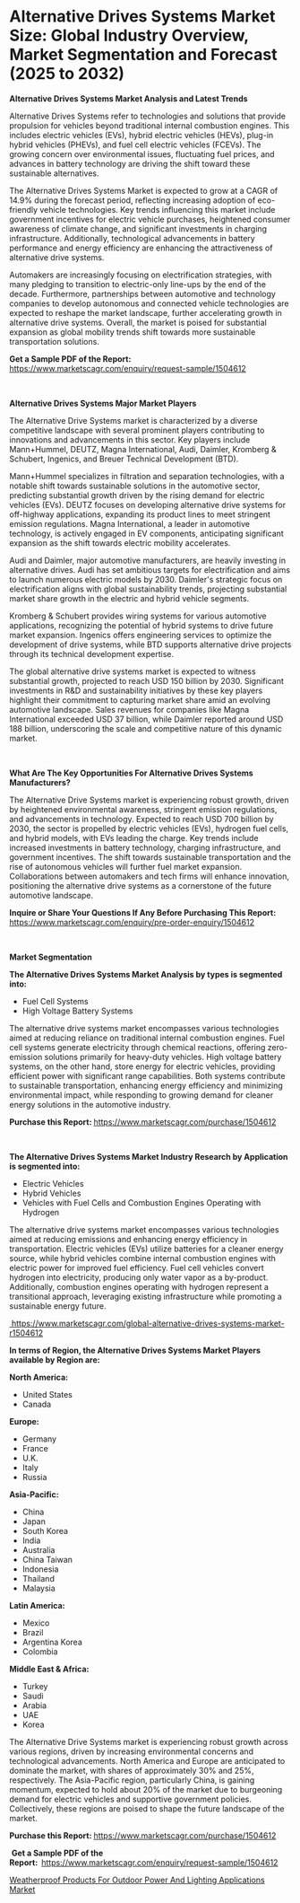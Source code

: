 <p><h1>Alternative Drives Systems Market Size: Global Industry Overview, Market Segmentation and Forecast (2025 to 2032)</h1></p><p><strong>Alternative Drives Systems Market Analysis and Latest Trends</strong></p>
<p><p>Alternative Drives Systems refer to technologies and solutions that provide propulsion for vehicles beyond traditional internal combustion engines. This includes electric vehicles (EVs), hybrid electric vehicles (HEVs), plug-in hybrid vehicles (PHEVs), and fuel cell electric vehicles (FCEVs). The growing concern over environmental issues, fluctuating fuel prices, and advances in battery technology are driving the shift toward these sustainable alternatives.</p><p>The Alternative Drives Systems Market is expected to grow at a CAGR of 14.9% during the forecast period, reflecting increasing adoption of eco-friendly vehicle technologies. Key trends influencing this market include government incentives for electric vehicle purchases, heightened consumer awareness of climate change, and significant investments in charging infrastructure. Additionally, technological advancements in battery performance and energy efficiency are enhancing the attractiveness of alternative drive systems.</p><p>Automakers are increasingly focusing on electrification strategies, with many pledging to transition to electric-only line-ups by the end of the decade. Furthermore, partnerships between automotive and technology companies to develop autonomous and connected vehicle technologies are expected to reshape the market landscape, further accelerating growth in alternative drive systems. Overall, the market is poised for substantial expansion as global mobility trends shift towards more sustainable transportation solutions.</p></p>
<p><strong>Get a Sample PDF of the Report:&nbsp;</strong> <a href="https://www.marketscagr.com/enquiry/request-sample/1504612?utm_campaign=2565&utm_medium=2&utm_source=Github&utm_content=ia&utm_term=23032025&utm_id=alternative-drives-systems">https://www.marketscagr.com/enquiry/request-sample/1504612</a></p>
<p>&nbsp;</p>
<p><strong>Alternative Drives Systems Major Market Players</strong></p>
<p><p>The Alternative Drive Systems market is characterized by a diverse competitive landscape with several prominent players contributing to innovations and advancements in this sector. Key players include Mann+Hummel, DEUTZ, Magna International, Audi, Daimler, Kromberg & Schubert, Ingenics, and Breuer Technical Development (BTD).</p><p>Mann+Hummel specializes in filtration and separation technologies, with a notable shift towards sustainable solutions in the automotive sector, predicting substantial growth driven by the rising demand for electric vehicles (EVs). DEUTZ focuses on developing alternative drive systems for off-highway applications, expanding its product lines to meet stringent emission regulations. Magna International, a leader in automotive technology, is actively engaged in EV components, anticipating significant expansion as the shift towards electric mobility accelerates.</p><p>Audi and Daimler, major automotive manufacturers, are heavily investing in alternative drives. Audi has set ambitious targets for electrification and aims to launch numerous electric models by 2030. Daimler's strategic focus on electrification aligns with global sustainability trends, projecting substantial market share growth in the electric and hybrid vehicle segments.</p><p>Kromberg & Schubert provides wiring systems for various automotive applications, recognizing the potential of hybrid systems to drive future market expansion. Ingenics offers engineering services to optimize the development of drive systems, while BTD supports alternative drive projects through its technical development expertise.</p><p>The global alternative drive systems market is expected to witness substantial growth, projected to reach USD 150 billion by 2030. Significant investments in R&D and sustainability initiatives by these key players highlight their commitment to capturing market share amid an evolving automotive landscape. Sales revenues for companies like Magna International exceeded USD 37 billion, while Daimler reported around USD 188 billion, underscoring the scale and competitive nature of this dynamic market.</p></p>
<p>&nbsp;</p>
<p><strong>What Are The Key Opportunities For Alternative Drives Systems Manufacturers?</strong></p>
<p><p>The Alternative Drive Systems market is experiencing robust growth, driven by heightened environmental awareness, stringent emission regulations, and advancements in technology. Expected to reach USD 700 billion by 2030, the sector is propelled by electric vehicles (EVs), hydrogen fuel cells, and hybrid models, with EVs leading the charge. Key trends include increased investments in battery technology, charging infrastructure, and government incentives. The shift towards sustainable transportation and the rise of autonomous vehicles will further fuel market expansion. Collaborations between automakers and tech firms will enhance innovation, positioning the alternative drive systems as a cornerstone of the future automotive landscape.</p></p>
<p><strong>Inquire or Share Your Questions If Any Before Purchasing This Report:</strong> <a href="https://www.marketscagr.com/enquiry/pre-order-enquiry/1504612?utm_campaign=2565&utm_medium=2&utm_source=Github&utm_content=ia&utm_term=23032025&utm_id=alternative-drives-systems">https://www.marketscagr.com/enquiry/pre-order-enquiry/1504612</a></p>
<p>&nbsp;</p>
<p><strong>Market Segmentation</strong></p>
<p><strong>The Alternative Drives Systems Market Analysis by types is segmented into:</strong></p>
<p><ul><li>Fuel Cell Systems</li><li>High Voltage Battery Systems</li></ul></p>
<p><p>The alternative drive systems market encompasses various technologies aimed at reducing reliance on traditional internal combustion engines. Fuel cell systems generate electricity through chemical reactions, offering zero-emission solutions primarily for heavy-duty vehicles. High voltage battery systems, on the other hand, store energy for electric vehicles, providing efficient power with significant range capabilities. Both systems contribute to sustainable transportation, enhancing energy efficiency and minimizing environmental impact, while responding to growing demand for cleaner energy solutions in the automotive industry.</p></p>
<p><strong>Purchase this Report:&nbsp;</strong><a href="https://www.marketscagr.com/purchase/1504612?utm_campaign=2565&utm_medium=2&utm_source=Github&utm_content=ia&utm_term=23032025&utm_id=alternative-drives-systems">https://www.marketscagr.com/purchase/1504612</a></p>
<p>&nbsp;</p>
<p><strong>The Alternative Drives Systems Market Industry Research by Application is segmented into:</strong></p>
<p><ul><li>Electric Vehicles</li><li>Hybrid Vehicles</li><li>Vehicles with Fuel Cells and Combustion Engines Operating with Hydrogen</li></ul></p>
<p><p>The alternative drive systems market encompasses various technologies aimed at reducing emissions and enhancing energy efficiency in transportation. Electric vehicles (EVs) utilize batteries for a cleaner energy source, while hybrid vehicles combine internal combustion engines with electric power for improved fuel efficiency. Fuel cell vehicles convert hydrogen into electricity, producing only water vapor as a by-product. Additionally, combustion engines operating with hydrogen represent a transitional approach, leveraging existing infrastructure while promoting a sustainable energy future.</p></p>
<p><a href="https://www.marketscagr.com/global-alternative-drives-systems-market-r1504612?utm_campaign=2565&utm_medium=2&utm_source=Github&utm_content=ia&utm_term=23032025&utm_id=alternative-drives-systems">&nbsp;https://www.marketscagr.com/global-alternative-drives-systems-market-r1504612</a></p>
<p><strong>In terms of Region, the Alternative Drives Systems Market Players available by Region are:</strong></p>
<p>
    <p> <strong> North America: </strong>
        <ul>
            <li>United States</li>
            <li>Canada</li>
        </ul>
        </p> 
    <p> <strong> Europe: </strong>
        <ul>
            <li>Germany</li>
            <li>France</li>
            <li>U.K.</li>
            <li>Italy</li>
            <li>Russia</li>
        </ul>
        </p> 
    <p> <strong> Asia-Pacific: </strong>
        <ul>
            <li>China</li>
            <li>Japan</li>
            <li>South Korea</li>
            <li>India</li>
            <li>Australia</li>
            <li>China Taiwan</li>
            <li>Indonesia</li>
            <li>Thailand</li>
            <li>Malaysia</li>
        </ul>
        </p> 
    <p> <strong> Latin America: </strong>
        <ul>
            <li>Mexico</li>
            <li>Brazil</li>
            <li>Argentina Korea</li>
            <li>Colombia</li>
        </ul>
        </p> 
    <p> <strong> Middle East & Africa: </strong>
        <ul>
            <li>Turkey</li>
            <li>Saudi</li>
            <li>Arabia</li>
            <li>UAE</li>
            <li>Korea</li>
        </ul>
    </p>
    </p>
<p><p>The Alternative Drive Systems market is experiencing robust growth across various regions, driven by increasing environmental concerns and technological advancements. North America and Europe are anticipated to dominate the market, with shares of approximately 30% and 25%, respectively. The Asia-Pacific region, particularly China, is gaining momentum, expected to hold about 20% of the market due to burgeoning demand for electric vehicles and supportive government policies. Collectively, these regions are poised to shape the future landscape of the market.</p></p>
<p><strong>Purchase this Report: </strong><a href="https://www.marketscagr.com/purchase/1504612?utm_campaign=2565&utm_medium=2&utm_source=Github&utm_content=ia&utm_term=23032025&utm_id=alternative-drives-systems">https://www.marketscagr.com/purchase/1504612</a></p>
<p>&nbsp;<strong>Get a Sample PDF of the Report:&nbsp;&nbsp;</strong><a href="https://www.marketscagr.com/enquiry/request-sample/1504612?utm_campaign=2565&utm_medium=2&utm_source=Github&utm_content=ia&utm_term=23032025&utm_id=alternative-drives-systems">https://www.marketscagr.com/enquiry/request-sample/1504612</a></p>
<p><strong></strong></p>
<p><p><a href="https://github.com/shirleenfraker87/Market-Research-Report-List-1/blob/main/weatherproof-products-for-outdoor-power-and-lighting-applications-market.md?utm_campaign=2565&utm_medium=2&utm_source=Github&utm_content=ia&utm_term=23032025&utm_id=alternative-drives-systems">Weatherproof Products For Outdoor Power And Lighting Applications Market</a></p></p>